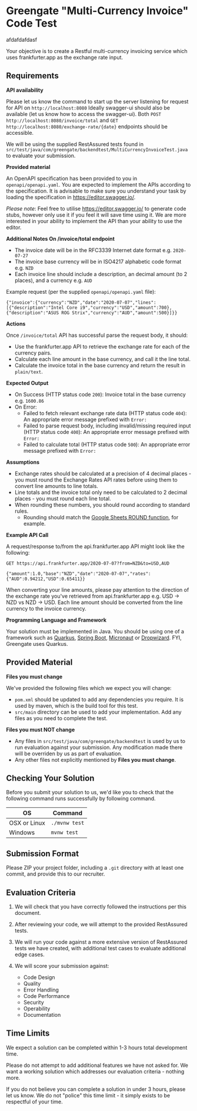 # Greengate "Multi-Currency Invoice" Code Test


afdafdafdasf

Your objective is to create a Restful multi-currency invoicing service which uses frankfurter.app as the exchange rate input.

## Requirements

**API availability**

Please let us know the command to start up the server listening for request for API on `http://localhost:8080` Ideally swagger-ui should also be available (let us know how to access the swagger-ui). Both `POST http://localhost:8080/invoice/total` and `GET http://localhost:8080/exchange-rate/{date}` endpoints should be accessible.

We will be using the supplied RestAssured tests found in `src/test/java/com/greengate/backendtest/MultiCurrencyInvoiceTest.java` to evaluate your submission.

**Provided material**

An OpenAPI specification has been provided to you in `openapi/openapi.yaml`. You are expected to implement the APIs according to the specification. It is advisable to make sure you understand your task by loading the specification in https://editor.swagger.io/.

_Please note_: Feel free to utilise https://editor.swagger.io/ to generate code stubs, however only use it if you feel it will save time using it. We are more interested in your ability to implement the API than your ability to use the editor.

**Additional Notes On /invoice/total endpoint**

- The invoice date will be in the RFC3339 Internet date format e.g. `2020-07-27`
- The invoice base currency will be in ISO4217 alphabetic code format e.g. `NZD`
- Each invoice line should include a description, an decimal amount (to 2 places), and a currency e.g. `AUD`

Example request (per the supplied `openapi/openapi.yaml` file):

```
{"invoice":{"currency":"NZD","date":"2020-07-07","lines":[{"description":"Intel Core i9","currency":"USD","amount":700},{"description":"ASUS ROG Strix","currency":"AUD","amount":500}]}}
```

**Actions**

Once `/invoice/total` API has successful parse the request body, it should:

- Use the frankfurter.app API to retrieve the exchange rate for each of the currency pairs.
- Calculate each line amount in the base currency, and call it the line total.
- Calculate the invoice total in the base currency and return the result in `plain/text`.

**Expected Output**

- On Success (HTTP status code `200`): Invoice total in the base currency e.g. `1600.86`
- On Error:
  - Failed to fetch relevant exchange rate data (HTTP status code `404`): An appropriate error message prefixed with `Error: `
  - Failed to parse request body, including invalid/missing required input (HTTP status code `400`): An appropriate error message prefixed with `Error: `
  - Failed to calculate total (HTTP status code `500`): An appropriate error message prefixed with `Error:`

**Assumptions**

- Exchange rates should be calculated at a precision of 4 decimal places - you must round the Exchange Rates API rates before using them to convert line amounts to line totals.
- Line totals and the invoice total only need to be calculated to 2 decimal places - you must round each line total.
- When rounding these numbers, you should round according to standard rules.
  - Rounding should match the [Google Sheets ROUND function](https://support.google.com/docs/answer/3093440?hl=en), for example.

**Example API Call**

A request/response to/from the api.frankfurter.app API might look like the following:

`GET https://api.frankfurter.app/2020-07-07?from=NZD&to=USD,AUD`

```
{"amount":1.0,"base":"NZD","date":"2020-07-07","rates":{"AUD":0.94212,"USD":0.65411}}
```

When converting your line amounts, please pay attention to the direction of the exchange rate you've retrieved from api.frankfurter.app e.g. USD -> NZD vs NZD -> USD. Each line amount should be converted from the line currency to the invoice currency.

**Programming Language and Framework**

Your solution must be implemented in Java. You should be using one of a framework such as [Quarkus](https://quarkus.io/), [Spring Boot](https://spring.io/projects/spring-boot), [Micronaut](https://micronaut.io/) or [Dropwizard](https://www.dropwizard.io/en/stable/). FYI, Greengate uses Quarkus.

## Provided Material

**Files you must change**

We've provided the following files which we expect you will change:

- `pom.xml` should be updated to add any dependencies you require. It is used by maven, which is the build tool for this test.
- `src/main` directory can be used to add your implementation. Add any files as you need to complete the test.

**Files you must NOT change**

- Any files in `src/test/java/com/greengate/backendtest` is used by us to run evaluation against your submission. Any modification made there will be overriden by us as part of evaluation.
- Any other files not explicitly mentioned by **Files you must change**.

## Checking Your Solution

Before you submit your solution to us, we'd like you to check that the following command runs successfully by following command.

| OS           | Command       |
| ------------ | ------------- |
| OSX or Linux | `./mvnw test` |
| Windows      | `mvnw test`   |

## Submission Format

Please ZIP your project folder, including a `.git` directory with at least one commit, and provide this to our recruiter.

## Evaluation Criteria

1. We will check that you have correctly followed the instructions per this document.

2. After reviewing your code, we will attempt to the provided RestAssured tests.

3. We will run your code against a more extensive version of RestAssured tests we have created, with additional test cases to evaluate additional edge cases.

4. We will score your submission against:

   - Code Design
   - Quality
   - Error Handling
   - Code Performance
   - Security
   - Operability
   - Documentation

## Time Limits

We expect a solution can be completed within 1-3 hours total development time.

Please do not attempt to add additional features we have not asked for. We want a working solution which addresses our evaluation criteria - nothing more.

If you do not believe you can complete a solution in under 3 hours, please let us know. We do not "police" this time limit - it simply exists to be respectful of your time.
